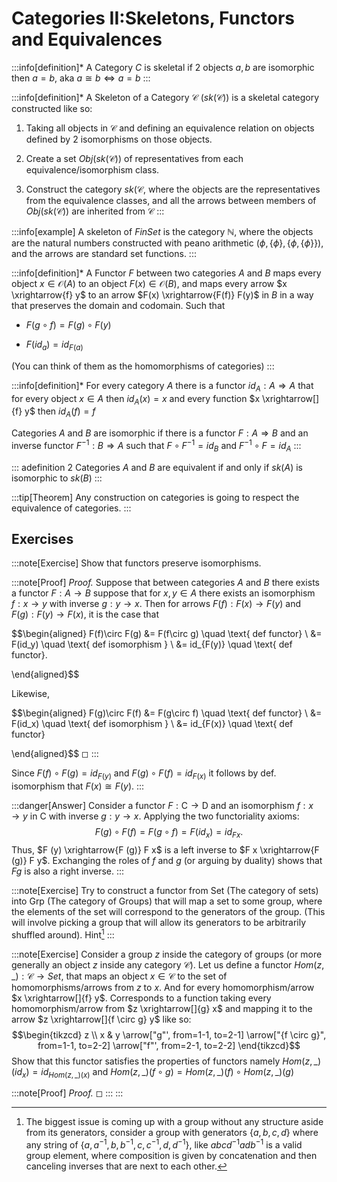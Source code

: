 # Categories II:Skeletons, Functors and Equivalences

:::info[definition]*
A Category $C$ is skeletal if 2 objects $a,b$ are isomorphic then
$a =b$, aka $a \cong b \iff a =b$
:::

:::info[definition]*
A Skeleton of a Category $\mathcal{C}$ ($sk(\mathcal{C})$) is a skeletal
category constructed like so:

1.  Taking all objects in $\mathcal{C}$ and defining an equivalence
    relation on objects defined by 2 isomorphisms on those objects.

2.  Create a set $Obj(sk(\mathcal{C}))$ of representatives from each
    equivalence/isomorphism class.

3.  Construct the category $sk(\mathcal{C}$, where the objects are the
    representatives from the equivalence classes, and all the arrows
    between members of $Obj(sk(\mathcal{C}))$ are inherited from
    $\mathcal{C}$
:::

:::info[example]
A skeleton of $FinSet$ is the category $\mathbb{N}$, where the objects
are the natural numbers constructed with peano arithmetic
$(\phi, \{\phi \}, \{\phi,\{\phi\}\})$, and the arrows are standard set
functions.
:::

:::info[definition]*
A Functor $F$ between two categories $A$ and $B$ maps every object
$x \in \mathcal{O}(A)$ to an object $F(x) \in \mathcal{O}(B)$, and maps
every arrow $x \xrightarrow{f} y$ to an arrow
$F(x) \xrightarrow{F(f)} F(y)$ in $B$ in a way that preserves the domain
and codomain. Such that

-   $F(g \circ f)= F(g) \circ F(y)$

-   $F(id_a)=id_{F(a)}$

(You can think of them as the homomorphisms of categories)
:::

:::info[definition]*
For every category $A$ there is a functor $id_A: A \Rightarrow A$ that
for every object $x \in A$ then $id_A(x)=x$ and every function
$x \xrightarrow[]{f} y$ then $id_A(f)=f$

Categories $A$ and $B$ are isomorphic if there is a functor
$F: A \Rightarrow B$ and an inverse functor $F^{-1}: B \Rightarrow A$
such that $F \circ F^{-1}=id_B$ and $F^{-1}\circ F = id_A$
:::

::: adefinition
2 Categories $A$ and $B$ are equivalent if and only if $sk(A)$ is
isomorphic to $sk(B)$
:::

:::tip[Theorem]
Any construction on categories is going to respect the equivalence of
categories.
:::

## Exercises

:::note[Exercise]
Show that functors preserve isomorphisms.

:::note[Proof]
*Proof.* Suppose that between categories $A$ and $B$ there exists a
functor $F: A \rightarrow B$ suppose that for $x,y \in A$ there exists
an isomorphism $f: x \rightarrow y$ with inverse $g: y \rightarrow x$.
Then for arrows $F(f): F(x) \rightarrow F(y)$ and
$F(g): F(y) \rightarrow F(x)$, it is the case that

$$\begin{aligned}
       F(f)\circ F(g) &= F(f\circ g) \quad \text{ def functor} \\ &= F(id_y) \quad \text{ def isomorphism } \\
        &= id_{F(y)} \quad \text{ def functor}.
    
\end{aligned}$$

Likewise,

$$\begin{aligned}
       F(g)\circ F(f) &= F(g\circ f) \quad \text{ def functor} \\ &= F(id_x) \quad \text{ def isomorphism } \\
        &= id_{F(x)} \quad \text{ def functor} 
    
\end{aligned}$$ ◻
:::

Since $F(f)\circ F(g) = id_{F(y)}$ and $F(g)\circ F(f) = id_{F(x)}$ it
follows by def. isomorphism that $F(x) \cong F(y)$.
:::

:::danger[Answer]
Consider a functor $F: \mathrm{C} \rightarrow \mathrm{D}$ and an
isomorphism $f: x \rightarrow y$ in $\mathrm{C}$ with inverse
$g: y \rightarrow x$. Applying the two functoriality axioms:
$$F(g) \circ F(f)=F(g \circ f)=F\left(id_x\right)=id_{F x} .$$ Thus,
$F (y) \xrightarrow{F (g)} F x$ is a left inverse to
$F x \xrightarrow{F (g)} F y$. Exchanging the roles of $f$ and $g$ (or
arguing by duality) shows that $F g$ is also a right inverse.
:::

:::note[Exercise]
Try to construct a functor from Set (The category of sets) into Grp (The
category of Groups) that will map a set to some group, where the
elements of the set will correspond to the generators of the group.
(This will involve picking a group that will allow its generators to be
arbitrarily shuffled around). Hint[^1]
:::

:::note[Exercise]
Consider a group $z$ inside the category of groups (or more generally an
object $z$ inside any category $\mathcal{C}$). Let us define a functor
$Hom(z,\_): \mathcal{C} \rightarrow Set$, that maps an object
$x \in \mathcal{C}$ to the set of homomorphisms/arrows from $z$ to $x$.
And for every homomorphism/arrow $x \xrightarrow[]{f} y$. Corresponds to
a function taking every homomorphism/arrow from $z \xrightarrow[]{g} x$
and mapping it to the arrow $z \xrightarrow[]{f \circ g} y$ like so:
$$\begin{tikzcd}
    z \\
    x & y
    \arrow["g"', from=1-1, to=2-1]
    \arrow["{f \circ g}", from=1-1, to=2-2]
    \arrow["f"', from=2-1, to=2-2]
\end{tikzcd}$$ Show that this functor satisfies the properties of
functors namely $Hom(z,\_)(id_x)= id_{Hom(z,\_)(x)}$ and
$Hom(z,\_)(f \circ g) =Hom(z,\_)(f)  \circ Hom(z,\_)(g)$

:::note[Proof]
*Proof.* ◻
:::
:::

[^1]: The biggest issue is coming up with a group without any structure
    aside from its generators, consider a group with generators
    $\{a,b,c,d\}$ where any string of
    $\{a,a^{-1},b,b^{-1},c,c^{-1},d,d^{-1}\}$, like $abcd^{-1}adb^{-1}$
    is a valid group element, where composition is given by
    concatenation and then canceling inverses that are next to each
    other.
